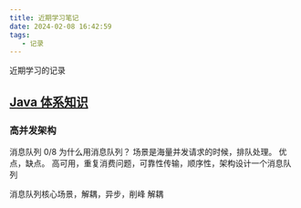 ```yaml
---
title: 近期学习笔记
date: 2024-02-08 16:42:59
tags: 
   - 记录
---
```

近期学习的记录

## [Java 体系知识](https://pdai.tech/)
### 高并发架构
消息队列 0/8
为什么用消息队列？ 场景是海量并发请求的时候，排队处理。
优点，缺点。
高可用，重复消费问题，可靠性传输，顺序性，架构设计一个消息队列

消息队列核心场景，解耦，异步，削峰
解耦